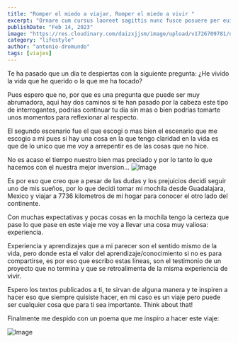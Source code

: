 ```yaml
---
title: "Romper el miedo a viajar, Romper el miedo a vivir "
excerpt: "Ornare cum cursus laoreet sagittis nunc fusce posuere per euismod dis vehicula a, semper fames lacus maecenas dictumst pulvinar neque enim non potenti. Torquent hac sociosqu eleifend potenti."
publishDate: "Feb 14, 2023"
image: "https://res.cloudinary.com/daizxjjsm/image/upload/v1726709781/ozwzs3gonw0arz6tqpjy.png"
category: "lifestyle"
author: "antonio-dromundo"
tags: [viajes]
---
```



Te ha pasado que un dia te despiertas con la siguiente pregunta: ¿He vivido la vida que he querido o la que me ha tocado? 

Pues espero que no, por que es una pregunta que puede ser muy abrumadora, aqui hay dos caminos si te han pasado por la cabeza este tipo de interrogantes, podrias continuar tu dia sin mas o bien podrias tomarte unos momentos para reflexionar al respecto.

El segundo escenario fue el que escogi o mas bien el escenario que me escogio a mi pues si hay una cosa en la que tengo claridad en la vida es que de lo unico que me voy a arrepentir es de las cosas que no hice.

No es acaso el tiempo nuestro bien mas preciado y por lo tanto lo que hacemos con el nuestra mejor inversion…
![Image](https://res.cloudinary.com/daizxjjsm/image/upload/v1725488689/bpjx4xv6spl5ifvjnodv.jpg)

Es por eso que creo que a pesar de las dudas y los prejuicios decidi seguir uno de mis sueños, por lo que decidi tomar mi mochila desde Guadalajara, Mexico y viajar a 7736 kilometros de mi hogar para conocer el otro lado del continente. 

Con muchas expectativas y pocas cosas en la mochila tengo la certeza que pase lo que pase en este viaje me voy a llevar una cosa muy valiosa: experiencia. 

Experiencia y aprendizajes que a mi parecer son el sentido mismo de la vida, pero donde esta el valor del aprendizaje/conocimiento si no es para compartirse, es por eso que escribo estas lineas, son el testimonio de un proyecto que no termina y que se retroalimenta de la misma experiencia de vivir.

Espero los textos publicados a ti, te sirvan de alguna manera y te inspiren a hacer eso que siempre quisiste hacer, en mi caso es un viaje pero puede ser cualquier cosa que para ti sea importante. Think about that!

Finalmente me despido con un poema que me inspiro a hacer este viaje:

![Image](https://res.cloudinary.com/daizxjjsm/image/upload/v1725488689/g07vwbhwh6ocevchyr0s.jpg)